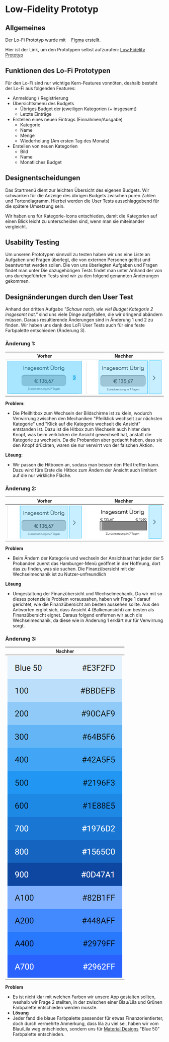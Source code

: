 # Low-Fidelity Prototyp

## Allgemeines
Der Lo-Fi Prototyp wurde mit <a href="https://www.figma.com/"><img src="https://upload.wikimedia.org/wikipedia/commons/3/33/Figma-logo.svg" height="10" width="10" ></a> [Figma](https://www.figma.com/ "Figma's Homepage") erstellt.

Hier ist der Link, um den Prototypen selbst aufzurufen: [Low Fidelity Prototyp](https://www.figma.com/proto/FgMPlzpcNq7p4y9uxPL896/Budget-Binder-Lofi?node-id=1%3A122&scaling=scale-down&page-id=0%3A1&starting-point-node-id=1%3A122&hide-ui=1 "Low Fidelity Prototyp")

## Funktionen des Lo-Fi Prototypen
Für den Lo-Fi sind nur wichtige Kern-Features vonnöten, deshalb besteht der Lo-Fi aus folgenden
Features:
- Anmeldung / Registrierung
- Übersichtsmenü des Budgets
  - Übriges Budget der jeweiligen Kategorien (+ insgesamt)
  - Letzte Einträge 
- Erstellen eines neuen Eintrags (Einnahmen/Ausgabe)
  - Kategorie
  - Name
  - Menge
  - Wiederholung (Am ersten Tag des Monats)
- Erstellen von neuen Kategorien
  - Bild
  - Name
  - Monatliches Budget

## Designentscheidungen
Das Startmenü dient zur leichten Übersicht des eigenen Budgets. Wir schwanken für die Anzeige des übrigen Budgets zwischen puren Zahlen und Tortendiagramm. Hierbei werden die User Tests ausschlaggebend für die spätere Umsetzung sein.

Wir haben uns für Kategorie-Icons entschieden, damit die Kategorien auf einen Blick leicht zu unterscheiden sind, wenn man sie miteinander vergleicht.


## Usability Testing 
Um unseren Prototypen sinnvoll zu testen haben wir uns eine Liste an Aufgaben und Fragen überlegt, die von externen Personen gelöst und beantwortet werden sollen. Die von uns überlegten Aufgaben und Fragen findet man unter Die dazugehörigen Tests findet man unter Anhand der von uns durchgeführten Tests sind wir zu den folgend genannten Änderungen gekommen.

## Designänderungen durch den User Test
Anhand der dritten Aufgabe _"Schaue nach, wie viel Budget Kategorie 2 insgesamt hat."_ sind uns viele Dinge aufgefallen, die wir dringend abändern müssen. Daraus resultierende Änderungen sind in Änderung 1 und 2 zu finden. 
Wir haben uns dank des LoFi User Tests auch für eine feste Farbpalette entschieden (Änderung 3).

### Änderung 1:

| Vorher | Nachher |
| --- | --- |
| ![Vorher](img/low-fidelity_prototype/change_1_pre.png) | ![Nachher](img/low-fidelity_prototype/change_1_post.png) |


**Problem:** 
- Die Pfeilhitbox zum Wechseln der Bildschirme ist zu klein, wodurch Verwirrung zwischen den Mechaniken "Pfeilklick wechselt zur nächsten Kategorie" und "Klick auf die Kategorie wechselt die Ansicht" entstanden ist. Dazu ist die Hitbox zum Wechseln auch hinter dem Knopf, was beim verklicken die Ansicht gewechselt hat, anstatt die Kategorie zu wechseln. Da die Probanden aber gedacht haben, dass sie den Knopf drückten, waren sie nur verwirrt von der falschen Aktion.

**Lösung:**
- Wir passen die Hitboxen an, sodass man besser den Pfeil treffen kann. Dazu wird fürs Erste die Hitbox zum Ändern der Ansicht auch limitiert auf die nur wirkliche Fläche.

### Änderung 2:
| Vorher | Nachher |
| --- | --- |
| ![Vorher](img/low-fidelity_prototype/change_1_post.png) | ![Nachher](img/low-fidelity_prototype/change_2_post.png) |
**Problem**
- Beim Ändern der Kategorie und wechseln der Ansichtsart hat jeder der 5 Probanden zuerst das Hamburger-Menü geöffnet in der Hoffnung, dort das zu finden, was sie suchen. Die Finanzübersicht mit der Wechselmechanik ist zu Nutzer-unfreundlich 

**Lösung**
- Umgestaltung der Finanzübersicht und Wechselmechanik. Da wir mit so dieses potenzielle Problem voraussahen, haben wir Frage 1 darauf gerichtet, wie die Finanzübersicht am besten aussehen sollte. Aus den Antworten ergibt sich, dass Ansicht 4 (Balkenansicht) am besten als Finanzübersicht eignet. Daraus folgend entfernen wir auch die Wechselmechanik, da diese wie in Änderung 1 erklärt nur für Verwirrung sorgt.


### Änderung 3:
| Nachher |
| --- | 
|![Nachher](img/low-fidelity_prototype/change_3_post.png)

**Problem**
- Es ist nicht klar mit welchen Farben wir unsere App gestalten sollten, weshalb wir Frage 2 stellten, in der zwischen einer Blau/Lila und Grünen Farbpalette entschieden werden musste.
- **Lösung**
- Jeder fand die blaue Farbpalette passender für etwas Finanzorientierter, doch durch vermehrte Anmerkung, dass lila zu viel sei, haben wir vom Blau/Lila weg entschieden, sondern uns für [Material Designs](https://material.io/) "Blue 50" Farbpalette entschieden.

